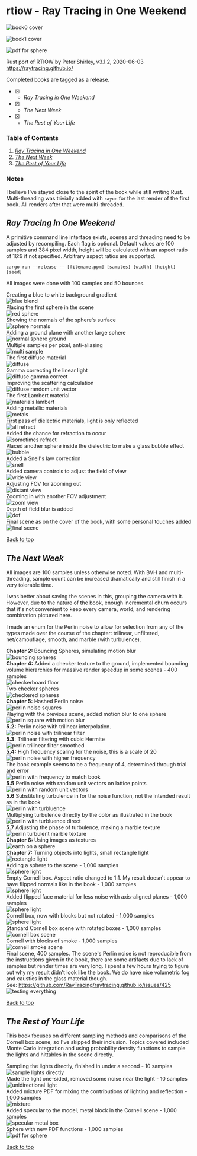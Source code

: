 <a name="top"></a>
# rtiow - Ray Tracing in One Weekend

![book0 cover](img/first/18-final-scene.jpg)  

![book1 cover](img/second/21-final-scene.jpg)  

![pdf for sphere](img/third/04-cornell-glass.jpg)  

Rust port of RTIOW by Peter Shirley, v3.1.2, 2020-06-03  
https://raytracing.github.io/

Completed books are tagged as a release.

- [x] - *Ray Tracing in One Weekend*
- [x] - *The Next Week*
- [x] - *The Rest of Your Life*

### Table of Contents
1. [*Ray Tracing in One Weekend*](#oneweekend)
2. [*The Next Week*](#nextweek)
3. [*The Rest of Your Life*](#restofyourlife)

### Notes

I believe I've stayed close to the spirit of the book while still writing Rust.
Multi-threading was trivially added with `rayon` for the last render of the
first book. All renders after that were multi-threaded.

<a name="oneweekend"></a>
## *Ray Tracing in One Weekend*

A primitive command line interface exists, scenes and threading need to be
adjusted by recompiling. Each flag is optional. Default values are 100 samples
and 384 pixel width, height will be calculated with an aspect ratio of 16:9 if
not specified. Arbitrary aspect ratios are supported.

```
cargo run --release -- [filename.ppm] [samples] [width] [height] [seed]
```

All images were done with 100 samples and 50 bounces.

Creating a blue to white background gradient  
![blue blend](img/first/00-blue-blend.jpg)  
Placing the first sphere in the scene  
![red sphere](img/first/01-red-sphere.jpg)  
Showing the normals of the sphere's surface  
![sphere normals](img/first/02-sphere-normals.jpg)  
Adding a ground plane with another large sphere  
![normal sphere ground](img/first/03-normal-sphere-ground.jpg)  
Multiple samples per pixel, anti-aliasing  
![multi sample](img/first/04-multi-sample.jpg)  
The first diffuse material  
![diffuse](img/first/05-diffuse.jpg)  
Gamma correcting the linear light  
![diffuse gamma correct](img/first/06-diffuse-gamma-correct.jpg)  
Improving the scattering calculation  
![diffuse random unit vector](img/first/07-diffuse-random-unit-vector.jpg)  
The first Lambert material  
![materials lambert](img/first/08-materials-lambert.jpg)  
Adding metallic materials  
![metals](img/first/09-metals.jpg)  
First pass of dielectric materials, light is only reflected  
![all refract](img/first/10-all-refract.jpg)  
Added the chance for refraction to occur  
![sometimes refract](img/first/11-sometimes-refract.jpg)  
Placed another sphere inside the dielectric to make a glass bubble effect  
![bubble](img/first/12-bubble.jpg)  
Added a Snell's law correction  
![snell](img/first/13-snell.jpg)  
Added camera controls to adjust the field of view  
![wide view](img/first/14-wide-view.jpg)  
Adjusting FOV for zooming out  
![distant view](img/first/15-distant-view.jpg)  
Zooming in with another FOV adjustment  
![zoom view](img/first/16-zoom-view.jpg)  
Depth of field blur is added  
![dof](img/first/17-dof.jpg)  
Final scene as on the cover of the book, with some personal touches added  
![final scene](img/first/18-final-scene.jpg)  

[Back to top](#top)

<a name="nextweek"></a>
## *The Next Week*

All images are 100 samples unless otherwise noted. With BVH and multi-threading,
sample count can be increased dramatically and still finish in a very tolerable
time.

I was better about saving the scenes in this, grouping the camera with it.
However, due to the nature of the book, enough incremental churn occurs that
it's not convenient to keep every camera, world, and rendering combination
pictured here.

I made an enum for the Perlin noise to allow for selection from any of the types
made over the course of the chapter: trilinear, unfiltered, net/camouflage,
smooth, and marble (with turbulence).

<a name="chapter2"></a>
**Chapter 2:** Bouncing Spheres, simulating motion blur  
![bouncing spheres](img/second/00-bouncing-spheres.jpg)  
<a name="chapter4"></a>
**Chapter 4:** Added a checker texture to the ground,
implemented bounding volume hierarchies for massive render speedup in some
scenes - 400 samples  
![checkerboard floor](img/second/01-checker-world.jpg)  
Two checker spheres  
![checkered spheres](img/second/02-checker-spheres.jpg)  
<a name="chapter5"></a>
**Chapter 5:** Hashed Perlin noise  
![perlin noise squares](img/second/03-perlin-spheres.jpg)  
Playing with the previous scene, added motion blur to one sphere  
![perlin square with motion blur](img/second/04-perlin-spheres-motion.jpg)  
<a name="5.2"></a>
**5.2:** Perlin noise with trilinear interpolation.  
![perlin noise with trilinear filter](img/second/05-trilinear.jpg)  
<a name="5.3"></a>
**5.3:** Trilinear filtering with cubic Hermite  
![perlin trilinear filter smoothed](img/second/06-hermitian-smoothing.jpg)  
<a name="5.4"></a>
**5.4:** High frequency scaling for the noise, this is a scale of 20  
![perlin noise with higher frequency](img/second/07-frequency-scale-20.jpg)  
The book example seems to be a frequency of 4, determined through trial and
error  
![perlin with frequency to match book](img/second/08-frequency-scale-04.jpg)  
<a name="5.5"></a>
**5.5** Perlin noise with random unit vectors on lattice points  
![perlin with random unit vectors](img/second/09-random-vectors-lattice-points.jpg)  
<a name="5.6"></a>
**5.6** Substituting turbulence in for the noise function, not the intended
result as in the book  
![perlin with turbluence](img/second/10-turbulence-substitution.jpg)  
Multiplying turbulence directly by the color as illustrated in the book  
![perlin with turbluence direct](img/second/11-turbulence-direct.jpg)  
<a name="5.7"></a>
**5.7** Adjusting the phase of turbulence, making a marble texture  
![perlin turbulent marble texture](img/second/12-marbled-texture.jpg)  
<a name="chapter6"></a>
**Chapter 6:** Using images as textures  
![earth on a sphere](img/second/13-earth.jpg)  
<a name="chapter7"></a>
**Chapter 7:** Turning objects into lights, small rectangle light  
![rectangle light](img/second/14-rectangle-light.jpg)  
Adding a sphere to the scene - 1,000 samples  
![sphere light](img/second/15-sphere-light.jpg)  
<a name="7.6"></a>
Empty Cornell box. Aspect ratio changed to 1:1. My result doesn't appear
to have flipped normals like in the book - 1,000 samples  
![sphere light](img/second/16-empty-box.jpg)  
Added flipped face material for less noise with axis-aligned planes - 1,000
samples  
![sphere light](img/second/17-flip-face.jpg)  
Cornell box, now with blocks but not rotated - 1,000 samples  
![sphere light](img/second/18-cornell-blocks.jpg)  
Standard Cornell box scene with rotated boxes - 1,000 samples  
![cornell box scene](img/second/19-cornell-rotated.jpg)  
Cornell with blocks of smoke - 1,000 samples  
![cornell smoke scene](img/second/20-cornell-smoke.jpg)  
Final scene, 400 samples. The scene's Perlin noise is not reproducible from
the instructions given in the book, there are some artifacts due to lack of
samples but render times are very long. I spent a few hours trying to figure out
why my result didn't look like the book. We do have nice volumetric fog and
caustics in the glass material though.  
See: https://github.com/RayTracing/raytracing.github.io/issues/425   
![testing everything](img/second/21-final-scene.jpg)  

[Back to top](#top)

<a name="restofyourlife"></a>
## *The Rest of Your Life*

This book focuses on different sampling methods and comparisons of the
Cornell box scene, so I've skipped their inclusion. Topics covered included
Monte Carlo integration and using probability density functions to sample the
lights and hittables in the scene directly.

Sampling the lights directly, finished in under a second - 10 samples  
![sample lights directly](img/third/00-sampling-lights-directly.jpg)  
Made the light one-sided, removed some noise near the light - 10 samples  
![unidirectional light](img/third/01-unidirectional-light.jpg)  
Added mixture PDF for mixing the contributions of lighting and reflection -
1,000 samples  
![mixture](img/third/02-mixture-pdf.jpg)  
Added specular to the model, metal block in the Cornell scene - 1,000 samples  
![specular metal box](img/third/03-cornell-metal.jpg)  
Sphere with new PDF functions - 1,000 samples  
![pdf for sphere](img/third/04-cornell-glass.jpg)  


[Back to top](#top)
